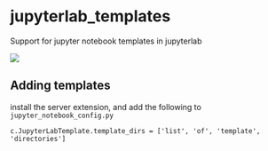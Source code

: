 # jupyterlab_templates
Support for jupyter notebook templates in jupyterlab

![](https://raw.githubusercontent.com/timkpaine/jupyterlab_templates/master/docs/example1.gif)

## Adding templates
install the server extension, and add the following to `jupyter_notebook_config.py`

```python3
c.JupyterLabTemplate.template_dirs = ['list', 'of', 'template', 'directories']
```
